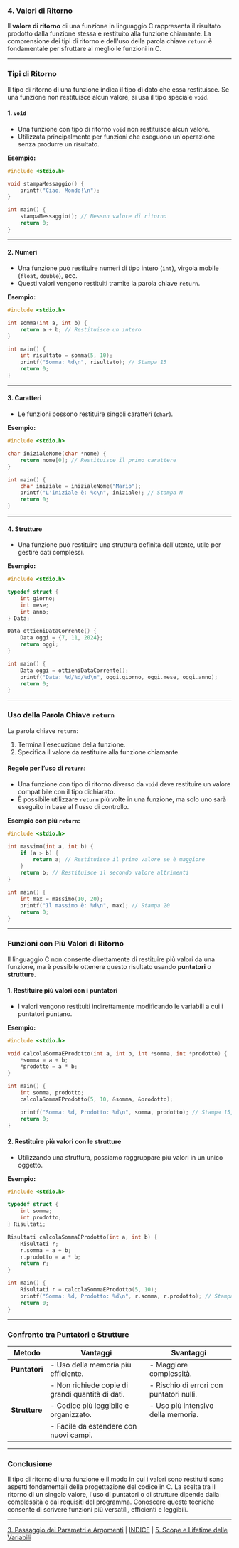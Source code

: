 ### **4. Valori di Ritorno**

Il **valore di ritorno** di una funzione in linguaggio C rappresenta il risultato prodotto dalla funzione stessa e restituito alla funzione chiamante. La comprensione dei tipi di ritorno e dell'uso della parola chiave `return` è fondamentale per sfruttare al meglio le funzioni in C.

---

### **Tipi di Ritorno**

Il tipo di ritorno di una funzione indica il tipo di dato che essa restituisce. Se una funzione non restituisce alcun valore, si usa il tipo speciale `void`.

#### **1. `void`**
- Una funzione con tipo di ritorno `void` non restituisce alcun valore.
- Utilizzata principalmente per funzioni che eseguono un'operazione senza produrre un risultato.

**Esempio:**
```c
#include <stdio.h>

void stampaMessaggio() {
    printf("Ciao, Mondo!\n");
}

int main() {
    stampaMessaggio(); // Nessun valore di ritorno
    return 0;
}
```

---

#### **2. Numeri**
- Una funzione può restituire numeri di tipo intero (`int`), virgola mobile (`float`, `double`), ecc.
- Questi valori vengono restituiti tramite la parola chiave `return`.

**Esempio:**
```c
#include <stdio.h>

int somma(int a, int b) {
    return a + b; // Restituisce un intero
}

int main() {
    int risultato = somma(5, 10);
    printf("Somma: %d\n", risultato); // Stampa 15
    return 0;
}
```

---

#### **3. Caratteri**
- Le funzioni possono restituire singoli caratteri (`char`).

**Esempio:**
```c
#include <stdio.h>

char inizialeNome(char *nome) {
    return nome[0]; // Restituisce il primo carattere
}

int main() {
    char iniziale = inizialeNome("Mario");
    printf("L'iniziale è: %c\n", iniziale); // Stampa M
    return 0;
}
```

---

#### **4. Strutture**
- Una funzione può restituire una struttura definita dall'utente, utile per gestire dati complessi.

**Esempio:**
```c
#include <stdio.h>

typedef struct {
    int giorno;
    int mese;
    int anno;
} Data;

Data ottieniDataCorrente() {
    Data oggi = {7, 11, 2024};
    return oggi;
}

int main() {
    Data oggi = ottieniDataCorrente();
    printf("Data: %d/%d/%d\n", oggi.giorno, oggi.mese, oggi.anno);
    return 0;
}
```

---

### **Uso della Parola Chiave `return`**

La parola chiave `return`:
1. Termina l'esecuzione della funzione.
2. Specifica il valore da restituire alla funzione chiamante.

#### **Regole per l’uso di `return`:**
- Una funzione con tipo di ritorno diverso da `void` deve restituire un valore compatibile con il tipo dichiarato.
- È possibile utilizzare `return` più volte in una funzione, ma solo uno sarà eseguito in base al flusso di controllo.

**Esempio con più `return`:**
```c
#include <stdio.h>

int massimo(int a, int b) {
    if (a > b) {
        return a; // Restituisce il primo valore se è maggiore
    }
    return b; // Restituisce il secondo valore altrimenti
}

int main() {
    int max = massimo(10, 20);
    printf("Il massimo è: %d\n", max); // Stampa 20
    return 0;
}
```

---

### **Funzioni con Più Valori di Ritorno**

Il linguaggio C non consente direttamente di restituire più valori da una funzione, ma è possibile ottenere questo risultato usando **puntatori** o **strutture**.

#### **1. Restituire più valori con i puntatori**
- I valori vengono restituiti indirettamente modificando le variabili a cui i puntatori puntano.

**Esempio:**
```c
#include <stdio.h>

void calcolaSommaEProdotto(int a, int b, int *somma, int *prodotto) {
    *somma = a + b;
    *prodotto = a * b;
}

int main() {
    int somma, prodotto;
    calcolaSommaEProdotto(5, 10, &somma, &prodotto);

    printf("Somma: %d, Prodotto: %d\n", somma, prodotto); // Stampa 15, 50
    return 0;
}
```

#### **2. Restituire più valori con le strutture**
- Utilizzando una struttura, possiamo raggruppare più valori in un unico oggetto.

**Esempio:**
```c
#include <stdio.h>

typedef struct {
    int somma;
    int prodotto;
} Risultati;

Risultati calcolaSommaEProdotto(int a, int b) {
    Risultati r;
    r.somma = a + b;
    r.prodotto = a * b;
    return r;
}

int main() {
    Risultati r = calcolaSommaEProdotto(5, 10);
    printf("Somma: %d, Prodotto: %d\n", r.somma, r.prodotto); // Stampa 15, 50
    return 0;
}
```

---

### **Confronto tra Puntatori e Strutture**

| Metodo                 | Vantaggi                                               | Svantaggi                           |
|------------------------|--------------------------------------------------------|-------------------------------------|
| **Puntatori**          | - Uso della memoria più efficiente.                    | - Maggiore complessità.             |
|                        | - Non richiede copie di grandi quantità di dati.       | - Rischio di errori con puntatori nulli. |
| **Strutture**          | - Codice più leggibile e organizzato.                  | - Uso più intensivo della memoria.  |
|                        | - Facile da estendere con nuovi campi.                 |                                     |

---

### **Conclusione**
Il tipo di ritorno di una funzione e il modo in cui i valori sono restituiti sono aspetti fondamentali della progettazione del codice in C. La scelta tra il ritorno di un singolo valore, l'uso di puntatori o di strutture dipende dalla complessità e dai requisiti del programma. Conoscere queste tecniche consente di scrivere funzioni più versatili, efficienti e leggibili.

--- 
[3. Passaggio dei Parametri e Argomenti](<03. Passaggio dei Parametri e Argomenti.md>) | [INDICE](README.md) | [5. Scope e Lifetime delle Variabili](<05. Scope e Lifetime delle Variabili.md>)